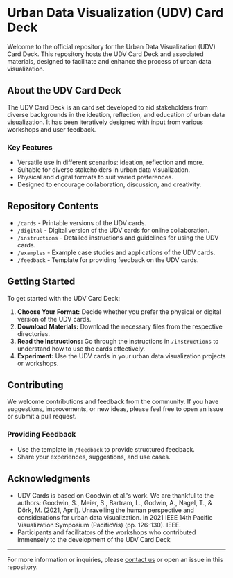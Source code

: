 # Urban Data Visualization (UDV) Card Deck

Welcome to the official repository for the Urban Data Visualization (UDV) Card Deck. This repository hosts the UDV Card Deck and associated materials, designed to facilitate and enhance the process of urban data visualization.

## About the UDV Card Deck

The UDV Card Deck is an card set developed to aid stakeholders from diverse backgrounds in the ideation, reflection, and education of urban data visualization. It has been iteratively designed with input from various workshops and user feedback.

### Key Features

- Versatile use in different scenarios: ideation, reflection and more.
- Suitable for diverse stakeholders in urban data visualization.
- Physical and digital formats to suit varied preferences.
- Designed to encourage collaboration, discussion, and creativity.

## Repository Contents

- `/cards` - Printable versions of the UDV cards.
- `/digital` - Digital version of the UDV cards for online collaboration.
- `/instructions` - Detailed instructions and guidelines for using the UDV cards.
- `/examples` - Example case studies and applications of the UDV cards.
- `/feedback` - Template for providing feedback on the UDV cards.

## Getting Started

To get started with the UDV Card Deck:

1. **Choose Your Format:** Decide whether you prefer the physical or digital version of the UDV cards.
2. **Download Materials:** Download the necessary files from the respective directories.
3. **Read the Instructions:** Go through the instructions in `/instructions` to understand how to use the cards effectively.
4. **Experiment:** Use the UDV cards in your urban data visualization projects or workshops.

## Contributing

We welcome contributions and feedback from the community. If you have suggestions, improvements, or new ideas, please feel free to open an issue or submit a pull request.

### Providing Feedback

- Use the template in `/feedback` to provide structured feedback.
- Share your experiences, suggestions, and use cases.


## Acknowledgments

- UDV Cards is based on Goodwin et al.'s work. We are thankful to the authors: Goodwin, S., Meier, S., Bartram, L., Godwin, A., Nagel, T., & Dörk, M. (2021, April). Unravelling the human perspective and considerations for urban data visualization. In 2021 IEEE 14th Pacific Visualization Symposium (PacificVis) (pp. 126-130). IEEE.
- Participants and facilitators of the workshops who contributed immensely to the development of the UDV Card Deck

---

For more information or inquiries, please [contact us](mailto:damlacay@gmail.com) or open an issue in this repository.
